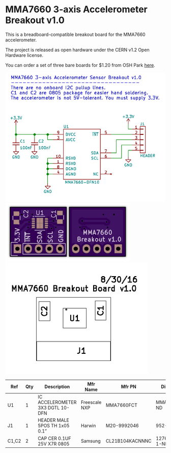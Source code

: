 MMA7660 3-axis Accelerometer Breakout v1.0
===========================================

This is a breadboard-compatible breakout board for the MMA7660 accelerometer.

The project is released as open hardware under the CERN v1.2 Open Hardware license.

You can order a set of three bare boards for $1.20 from OSH Park <a href="https://oshpark.com/shared_projects/1vI6D3RK">here</a>.

<img src="schematic.png">

<img src="oshpreview.png">

<img src="assembly.png">

|Ref|Qty|Description|Mfr Name|Mfr PN|Digikey PN|
|---|---|-----------|--------|------|----------|
|U1|1|IC ACCELEROMETER 3X3 DGTL 10-DFN|Freescale NXP|MMA7660FCT|MMA7660FCT-ND|
|J1|1|HEADER MALE 5POS TH 1x05 0.1”|Harwin|M20-9992046|952-1902-ND|
|C1,C2|2|CAP CER 0.1UF 25V X7R 0805|Samsung|CL21B104KACNNNC|1276-1099-1-ND|

